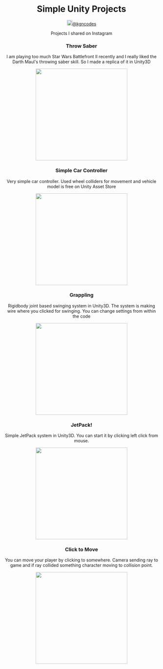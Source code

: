 <div align="center">
  <h1>Simple Unity Projects</h1>
  <img src="https://upload.wikimedia.org/wikipedia/commons/a/a5/Instagram_icon.png" alt="igIcon" height="18px"><a href="https://www.instagram.com/kgncodes/">@kgncodes</a>
  <p>Projects I shared on Instagram</p>

  <h3>Throw Saber</h3>
  <p>I am playing too much Star Wars Battlefront II recently and I really liked the Darth Maul's throwing saber skill. So I made a replica of it in Unity3D</p>
  <img src="https://media.giphy.com/media/H2rJ10C1BJscbCOgEV/giphy.gif" width="300" height="300">
  
  <h3>Simple Car Controller</h3>
  <p>Very simple car controller. Used wheel colliders for movement and vehicle model is free on Unity Asset Store</p>
  <img src="https://media.giphy.com/media/57yPLRo7onBn6WwTLS/giphy.gif" width="300" height="300">
  
  <h3>Grappling</h3>
  <p>Rigidbody joint based swinging system in Unity3D. The system is making wire where you clicked for swinging. You can change settings from within the code</p>
  <img src="https://media.giphy.com/media/G6r81CJ7PveBJswFuS/giphy.gif" width="300" height="300">
  
  <h3>JetPack!</h3>
  <p>Simple JetPack system in Unity3D. You can start it by clicking left click from mouse.</p>
  <img src="https://media.giphy.com/media/JOAgw8rSk6LtweuqwR/giphy.gif" width="300" height="300">
  
  <h3>Click to Move</h3>
  <p>You can move your player by clicking to somewhere. Camera sending ray to game and if ray collided something character moving to collision point.</p>
  <img src="https://media.giphy.com/media/2j9lG5JCCP5KLGi5RA/giphy.gif" width="300" height="300">

  

</div>

